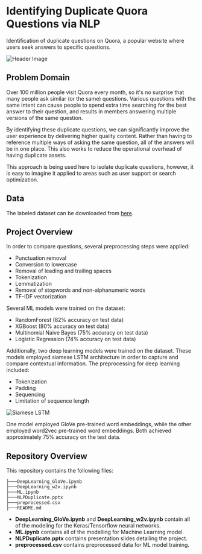 # Identifying Duplicate Quora Questions via NLP

Identification of duplicate questions on Quora, a popular website where users seek answers to specific questions.

![Header Image](https://qph.fs.quoracdn.net/main-qimg-98bcd12eeefce664a95e35366b69af92-c)

## Problem Domain

Over 100 million people visit Quora every month, so it's no surprise that many people ask similar (or the same) questions. Various questions with the same intent can cause people to spend extra time searching for the best answer to their question, and results in members answering multiple versions of the same question.

By identifying these duplicate questions, we can significantly improve the user experience by delivering higher quality content. Rather than having to reference multiple ways of asking the same question, all of the answers will be in one place. This also works to reduce the operational overhead of having duplicate assets. 

This approach is being used here to isolate duplicate questions, however, it is easy to imagine it applied to areas such as user support or search optimization.


## Data

The labeled dataset can be downloaded from [here](https://drive.google.com/file/d/19iWVGLBi7edqybybam56bt2Zy7vpf1Xc/view?usp=sharing).

## Project Overview

In order to compare questions, several preprocessing steps were applied:
* Punctuation removal
* Conversion to lowercase
* Removal of leading and trailing spaces
* Tokenization
* Lemmatization
* Removal of stopwords and non-alphanumeric words
* TF-IDF vectorization

Several ML models were trained on the dataset:
* RandomForest (82% accuracy on test data)
* XGBoost (80% accuracy on test data)
* Multinomial Naive Bayes (75% accuracy on test data)
* Logistic Regression (74% accuracy on test data)

Additionally, two deep learning models were trained on the dataset. These models employed siamese LSTM architecture in order to capture and compare contextual information. The preprocessing for deep learning included:
* Tokenization
* Padding
* Sequencing
* Limitation of sequence length

![Siamese LSTM](https://user-images.githubusercontent.com/34228896/42486558-45490070-841a-11e8-9cf3-61cdea15de1d.png)

One model employed GloVe pre-trained word embeddings, while the other employed word2vec pre-trained word embeddings. Both achieved approximately 75% accuracy on the test data.

## Repository Overview

This repository contains the following files:

```
├───DeepLearning_GloVe.ipynb  
├───DeepLearning_w2v.ipynb
├───ML.ipynb
├───NLPDuplicate.pptx
├───preprocessed.csv
├───README.md  
```

* **DeepLearning_GloVe.ipynb** and **DeepLearning_w2v.ipynb** contain all of the modeling for the Keras/Tensorflow neural networks.
* **ML.ipynb** contains all of the modelling for Machine Learning model.
* **NLPDuplicate.pptx** contains presentation slides detailing the project.
* **preprocessed.csv** contains preprocessed data for ML model training.

